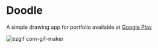 # Doodle

A simple drawing app for portfolio available at 
[Google Play](https://play.google.com/store/apps/details?id=io.monteirodev.doodle "Doodle")

![ezgif com-gif-maker](https://cloud.githubusercontent.com/assets/7604348/15456027/3e0919fe-205c-11e6-9174-a561a1ee4ce1.gif)
